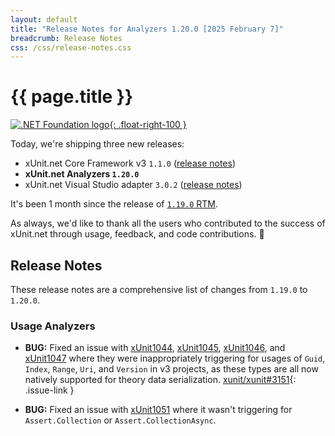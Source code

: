 ```yaml
---
layout: default
title: "Release Notes for Analyzers 1.20.0 [2025 February 7]"
breadcrumb: Release Notes
css: /css/release-notes.css
---
```


# {{ page.title }}

[![.NET Foundation logo](https://raw.githubusercontent.com/xunit/media/main/dotnet-foundation.svg){: .float-right-100 }](https://dotnetfoundation.org/projects/project-detail/xunit)

Today, we're shipping three new releases:

* xUnit.net Core Framework v3 `1.1.0` ([release notes](/releases/v3/1.1.0))
* **xUnit.net Analyzers `1.20.0`**
* xUnit.net Visual Studio adapter `3.0.2` ([release notes](/releases/visualstudio/3.0.2))

It's been 1 month since the release of [`1.19.0` RTM](1.19.0).

As always, we'd like to thank all the users who contributed to the success of xUnit.net through usage, feedback, and code contributions. 🎉

## Release Notes

These release notes are a comprehensive list of changes from `1.19.0` to `1.20.0`.

### Usage Analyzers

* **BUG:** Fixed an issue with [xUnit1044](/xunit.analyzers/rules/xUnit1044), [xUnit1045](/xunit.analyzers/rules/xUnit1045), [xUnit1046](/xunit.analyzers/rules/xUnit1046), and [xUnit1047](/xunit.analyzers/rules/xUnit1047) where they were inappropriately triggering for usages of `Guid`, `Index`, `Range`, `Uri`, and `Version` in v3 projects, as these types are all now natively supported for theory data serialization. [xunit/xunit#3151](https://github.com/xunit/xunit/issues/3151){: .issue-link }

* **BUG:** Fixed an issue with [xUnit1051](/xunit.analyzers/rules/xUnit1051) where it wasn't triggering for `Assert.Collection` or `Assert.CollectionAsync`.
